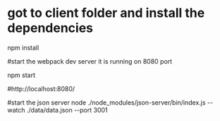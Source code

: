 # got to client folder and install the dependencies
npm install

#start the webpack dev server it is running on 8080 port

npm start

#http://localhost:8080/


#start the json server
node ./node_modules/json-server/bin/index.js --watch ./data/data.json --port 3001